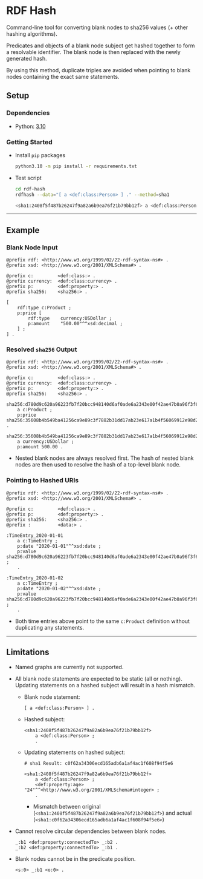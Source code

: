 # RDF Hash

Command-line tool for converting blank nodes to sha256 values (+ other hashing algorithms).

Predicates and objects of a blank node subject get hashed together to form a resolvable identifier. The blank node is then replaced with the newly generated hash.

By using this method, duplicate triples are avoided when pointing to blank nodes containing the exact same statements.

## Setup

### Dependencies

- Python: [3.10](https://www.python.org/downloads/)

### Getting Started

- Install `pip` packages

    ```bash
    python3.10 -m pip install -r requirements.txt
    ```

- Test script

    ```bash
    cd rdf-hash
    rdfhash --data="[ a <def:class:Person> ] ." --method=sha1
    ```

    ```bash
    <sha1:2408f5f487b26247f9a82a6b9ea76f21b79bb12f> a <def:class:Person> .
    ```

---

## Example

### Blank Node Input

```text/turtle
@prefix rdf: <http://www.w3.org/1999/02/22-rdf-syntax-ns#> .
@prefix xsd: <http://www.w3.org/2001/XMLSchema#> .

@prefix c:         <def:class:> .
@prefix currency:  <def:class:currency> .
@prefix p:         <def:property:> .
@prefix sha256:    <sha256:> .

[
    rdf:type c:Product ;
    p:price [
        rdf:type    currency:USDollar ;
        p:amount    "500.00"^^xsd:decimal ;
    ] ;
] .
```

### Resolved `sha256` Output

```text/turtle
@prefix rdf: <http://www.w3.org/1999/02/22-rdf-syntax-ns#> .
@prefix xsd: <http://www.w3.org/2001/XMLSchema#> .

@prefix c:         <def:class:> .
@prefix currency:  <def:class:currency> .
@prefix p:         <def:property:> .
@prefix sha256:    <sha256:> .

sha256:d780d9c620a96223fb7f20bcc948140d6af0ade6a2343e00f42ae47b0a96f3f6
    a c:Product ;
    p:price sha256:35608b4b549ba41256ca9e89c3f7882b31dd17ab23e617a1b4f56069912e98d2 .

sha256:35608b4b549ba41256ca9e89c3f7882b31dd17ab23e617a1b4f56069912e98d2
    a currency:USDollar ;
    p:amount 500.00 .
```

- Nested blank nodes are always resolved first. The hash of nested blank nodes are then used to resolve the hash of a top-level blank node.

### Pointing to Hashed URIs

```text/turtle
@prefix rdf: <http://www.w3.org/1999/02/22-rdf-syntax-ns#> .
@prefix xsd: <http://www.w3.org/2001/XMLSchema#> .

@prefix c:         <def:class:> .
@prefix p:         <def:property:> .
@prefix sha256:    <sha256:> .
@prefix :          <data:> .

:TimeEntry_2020-01-01
    a c:TimeEntry ;
    p:date "2020-01-01"^^xsd:date ;
    p:value sha256:d780d9c620a96223fb7f20bcc948140d6af0ade6a2343e00f42ae47b0a96f3f6 ;
    .

:TimeEntry_2020-01-02
    a c:TimeEntry ;
    p:date "2020-01-02"^^xsd:date ;
    p:value sha256:d780d9c620a96223fb7f20bcc948140d6af0ade6a2343e00f42ae47b0a96f3f6 ;
    .
```

- Both time entries above point to the same `c:Product` definition without duplicating any statements.

---

## Limitations

- Named graphs are currently not supported.
- All blank node statements are expected to be static (all or nothing). Updating statements on a hashed subject will result in a hash mismatch.
  - Blank node statement:

    ```text/turtle
    [ a <def:class:Person> ] .
    ```

  - Hashed subject:

    ```text/turtle
    <sha1:2408f5f487b26247f9a82a6b9ea76f21b79bb12f> 
        a <def:class:Person> ;
        .
    ```

  - Updating statements on hashed subject:

    ```text/turtle
    # sha1 Result: c0f62a34306ecd165adb6a1af4ac1f608f94f5e6

    <sha1:2408f5f487b26247f9a82a6b9ea76f21b79bb12f>
        a <def:class:Person> ;
        <def:property:age> "24"^^<http://www.w3.org/2001/XMLSchema#integer> ;
        .
    ```

    - Mismatch between original (`<sha1:2408f5f487b26247f9a82a6b9ea76f21b79bb12f>`) and actual (`<sha1:c0f62a34306ecd165adb6a1af4ac1f608f94f5e6>`)

- Cannot resolve circular dependencies between blank nodes.

    ```text/turtle
    _:b1 <def:property:connectedTo> _:b2 .
    _:b2 <def:property:connectedTo> _:b1 .
    ```

- Blank nodes cannot be in the predicate position.

    ```text/turtle
    <s:0> _:b1 <o:0> .
    ```
